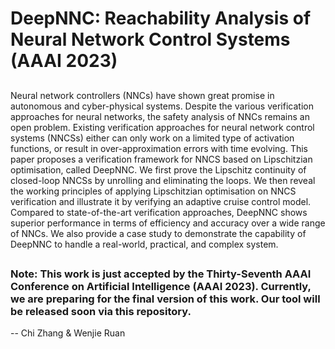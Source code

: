 # DeepNNC: Reachability Analysis of Neural Network Control Systems (AAAI 2023)

##
Neural network controllers (NNCs) have shown great promise in autonomous and cyber-physical systems. Despite the various verification approaches for neural networks, the
safety analysis of NNCs remains an open problem. Existing verification approaches for neural network control systems (NNCSs) either can only work on a limited type of activation functions, or result in over-approximation errors with time evolving. This paper proposes a verification framework for NNCS based on Lipschitzian optimisation, called DeepNNC. We first prove the Lipschitz continuity of closed-loop NNCSs by unrolling and eliminating the loops. We then reveal the working principles of applying Lipschitzian optimisation on NNCS verification and illustrate it by verifying an adaptive cruise control model. Compared to state-of-the-art verification approaches, DeepNNC shows superior performance in terms of efficiency and accuracy over a wide range of NNCs. We also provide a case study to demonstrate the capability
of DeepNNC to handle a real-world, practical, and complex system.

##

### Note: This work is just accepted by the Thirty-Seventh AAAI Conference on Artificial Intelligence (AAAI 2023). Currently, we are preparing for the final version of this work. Our tool will be released soon via this repository.

-- Chi Zhang & Wenjie Ruan
